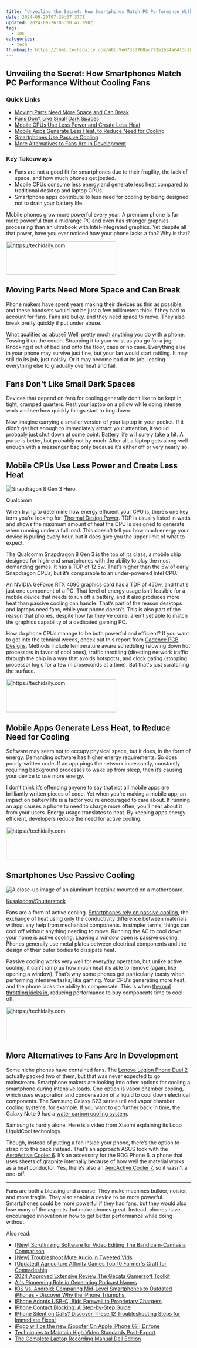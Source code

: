 ```yaml
---
title: "Unveiling the Secret: How Smartphones Match PC Performance Without Cooling Fans"
date: 2024-09-20T07:39:07.377Z
updated: 2024-09-26T05:00:47.990Z
tags:
  - ios
categories:
  - tech
thumbnail: https://thmb.techidaily.com/46bc9e67353768ac792e1534a64f3c2875130c736cfcb08614e4c3a629de687e.jpg
---
```


## Unveiling the Secret: How Smartphones Match PC Performance Without Cooling Fans

### Quick Links

* [Moving Parts Need More Space and Can Break](https://change-location.techidaily.com/how-to-exit-android-factory-mode-on-xiaomi-civi-3-drfone-by-drfone-fix-android-problems-fix-android-problems/)
* [Fans Don't Like Small Dark Spaces](https://technical-tips.techidaily.com/updated-july-2024-list-of-standard-netgear-user-credentials/)
* [​Mobile CPUs Use Less Power and Create Less Heat](https://twitter-videos.techidaily.com/new-2024-approved-tweeted-vids-to-mp4wav-conversion/)
* [​Mobile Apps Generate Less Heat, to Reduce Need for Cooling](https://hardware-reviews.techidaily.com/849-us-release-of-dasungs-paperlike-color-touchscreen-monitor-12-inch-stylish-design-and-sharp-2560x1600-resolution/)
* [​Smartphones Use Passive Cooling](https://instagram-video-recordings.techidaily.com/new-2024-approved-storystitcher-compelling-collage-for-instagram-users/)
* [​More Alternatives to Fans Are In Development](https://some-knowledge.techidaily.com/new-from-basics-to-brilliance-fullscreen-proficiency-in-premiere/)

### Key Takeaways

* Fans are not a good fit for smartphones due to their fragility, the lack of space, and how much phones get jostled.
* Mobile CPUs consume less energy and generate less heat compared to traditional desktop and laptop CPUs.
* Smartphone apps contribute to less need for cooling by being designed not to drain your battery life.

 Mobile phones grow more powerful every year. A premium phone is far more powerful than a midrange PC and even has stronger graphics processing than an ultrabook with Intel-integrated graphics. Yet despite all that power, have you ever noticed how your phone lacks a fan? Why is that?

<!-- affiliate ads begin -->
<a href="https://aligracehair.sjv.io/c/5597632/1918698/19272" target="_top" id="1918698">
  <img src="//a.impactradius-go.com/display-ad/19272-1918698" border="0" alt="https://techidaily.com" width="300" height="90"/>
</a>
<img height="0" width="0" src="https://aligracehair.sjv.io/i/5597632/1918698/19272" style="position:absolute;visibility:hidden;" border="0" />
<!-- affiliate ads end -->

##  Moving Parts Need More Space and Can Break

 Phone makers have spent years making their devices as thin as possible, and these handsets would not be just a few millimeters thick if they had to account for fans. Fans are bulky, and they need space to move. They also break pretty quickly if put under abuse.

 What qualifies as abuse? Well, pretty much anything you do with a phone. Tossing it on the couch. Strapping it to your wrist as you go for a jog. Knocking it out of bed and onto the floor, case or no case. Everything else in your phone may survive just fine, but your fan would start rattling. It may still do its job, just noisily. Or it may become bad at its job, leading everything else to gradually overheat and fail.

##  Fans Don't Like Small Dark Spaces

 Devices that depend on fans for cooling generally don’t like to be kept in tight, cramped quarters. Rest your laptop on a pillow while doing intense work and see how quickly things start to bog down.

 Now imagine carrying a smaller version of your laptop in your pocket. If it didn’t get hot enough to immediately attract your attention, it would probably just shut down at some point. Battery life will surely take a hit. A purse is better, but probably not by much. After all, a laptop gets along well-enough with a messenger bag only because it’s either off or very nearly so.

##  ​Mobile CPUs Use Less Power and Create Less Heat

![Snapdragon 8 Gen 3 Hero](https://static1.howtogeekimages.com/wordpress/wp-content/uploads/2023/10/snapdragon-8-gen-3-hero.jpg) 

Qualcomm

 When trying to determine how energy efficient your CPU is, there’s one key term you’re looking for: [Thermal Design Power](https://tech-haven.techidaily.com/boost-your-pcs-speaker-performance-with-a-new-install-of-realtek-hd-audio-manager-in-win-1011/). TDP is usually listed in watts and shows the maximum amount of heat the CPU is designed to generate when running under a full load. This doesn't tell you how much energy your device is pulling every hour, but it does give you the upper limit of what to expect.

 The Qualcomm Snapdragon 8 Gen 3 is the top of its class, a mobile chip designed for high-end smartphones with the ability to play the most demanding games. It has a TDP of 12.5w. That’s higher than the 5w of early Snapdragon CPUs, but it’s comparable to an under-powered Intel CPU.

 An NVIDIA GeForce RTX 4090 graphics card has a TDP of 450w, and that's just one component of a PC. That level of energy usage isn’t feasible for a mobile device that needs to run off a battery, and it also produces more heat than passive cooling can handle. That’s part of the reason desktops and laptops need fans, while your phone doesn’t. This is also part of the reason that phones, despite how far they've come, aren't yet able to match the graphics capability of a dedicated gaming PC. 

 How do phone CPUs manage to be both powerful and efficient? If you want to get into the tehnical weeds, check out this report from [Cadence PCB Designs](https://resources.pcb.cadence.com/blog/3-thermal-management-approaches-for-your-smartphone-2). Methods include temperature aware scheduling (slowing down hot processors in favor of cool ones), traffic throttling (directing network traffic through the chip in a way that avoids hotspots), and clock gating (stopping processor logic for a few microseconds at a time). But that's just scratching the surface.

<!-- affiliate ads begin -->
<a href="https://aligracehair.sjv.io/c/5597632/1885943/19272" target="_top" id="1885943">
  <img src="//a.impactradius-go.com/display-ad/19272-1885943" border="0" alt="https://techidaily.com" width="300" height="90"/>
</a>
<img height="0" width="0" src="https://aligracehair.sjv.io/i/5597632/1885943/19272" style="position:absolute;visibility:hidden;" border="0" />
<!-- affiliate ads end -->

##  ​Mobile Apps Generate Less Heat, to Reduce Need for Cooling

 Software may seem not to occupy physical space, but it does, in the form of energy. Demanding software has higher energy requirements. So does poorly-written code. If an app pings the network incessantly, constantly requiring background processes to wake up from sleep, then it’s causing your device to use more energy.

 I don’t think it’s offending anyone to say that not all mobile apps are brilliantly written pieces of code. Yet when you’re making a mobile app, an impact on battery life is a factor you're encouraged to care about. If running an app causes a phone to need to charge more often, you’ll hear about it from your users. Energy usage translates to heat. By keeping apps energy efficient, developers reduce the need for active cooling.

<!-- affiliate ads begin -->
<a href="https://bluettifr.pxf.io/c/5597632/2145082/17095" target="_top" id="2145082">
  <img src="//a.impactradius-go.com/display-ad/17095-2145082" border="0" alt="https://techidaily.com" width="728" height="90"/>
</a>
<img height="0" width="0" src="https://bluettifr.pxf.io/i/5597632/2145082/17095" style="position:absolute;visibility:hidden;" border="0" />
<!-- affiliate ads end -->

##  ​Smartphones Use Passive Cooling

![A close-up image of an aluminum heatsink mounted on a motherboard.](https://static1.howtogeekimages.com/wordpress/wp-content/uploads/2023/12/shutterstock_1704910018.jpg) 

[Kusalodom/Shutterstock](https://www.shutterstock.com/image-photo/aluminum-heatsink-on-electronics-circuit-board-1704910018)

 Fans are a form of active cooling. [Smartphones rely on passive cooling](https://facebook-video-footage.techidaily.com/updated-from-zero-to-hero-your-first-time-streaming-to-youtube/), the exchange of heat using only the conductivity difference between materials without any help from mechanical components. In simpler terms, things can cool off without anything needing to move. Running the AC to cool down your home is active cooling. Leaving a window open is passive cooling. Phones generally use metal plates between electrical components and the design of their outer bodies to dissipate heat.

 Passive cooling works very well for everyday operation, but unlike active cooling, it can’t ramp up how much heat it’s able to remove (again, like opening a window). That’s why some phones get particularly toasty when performing intensive tasks, like gaming. Your CPU’s generating more heat, and the phone lacks the ability to compensate. This is when [thermal throttling kicks in](https://buynow-help.techidaily.com/leading-titles-to-unlock-on-google-play-pass-a-ranking-of-the-8-greatest-games/), reducing performance to buy components time to cool off.

<!-- affiliate ads begin -->
<a href="https://smilemakers.pxf.io/c/5597632/2123901/26106" target="_top" id="2123901">
  <img src="//a.impactradius-go.com/display-ad/26106-2123901" border="0" alt="https://techidaily.com" width="728" height="90"/>
</a>
<img height="0" width="0" src="https://smilemakers.pxf.io/i/5597632/2123901/26106" style="position:absolute;visibility:hidden;" border="0" />
<!-- affiliate ads end -->

##  ​More Alternatives to Fans Are In Development

 Some niche phones have contained fans. The [Lenovo Legion Phone Duel 2](https://shop-links.co/link/?exclusive=1&publisher_slug=itechdaily19598&url=https%3A%2F%2Fwww.lenovo.com%2Fgb%2Fen%2Fp%2Fphones%2Flenovo-phones%2Flegion-phone-duel%2Fl70081%2Fppippiz7081) actually packed two of them, but that was never expected to go mainstream. Smartphone makers are looking into other options for cooling a smartphone during intensive loads. One option is [vapor chamber cooling](https://visual-screen-recording.techidaily.com/updated-in-2024-lenovo-laptop-a-complete-guide-to-recording-screens/), which uses evaporation and condensation of a liquid to cool down electrical components. The Samsung Galaxy S23 series utilized vapor chamber cooling systems, for example. If you want to go further back in time, the Galaxy Note 9 had a [water carbon cooling system](https://techtrends.techidaily.com/future-message-planning-the-ultimate-trick-to-scheduling-sms-from-an-iphone/).

 Samsung is hardly alone. Here is a video from Xiaomi explaining its Loop LiquidCool technology.

 Though, instead of putting a fan inside your phone, there’s the option to strap it to the back instead. That’s an approach ASUS took with the [AeroActive Cooler 6](https://rog.asus.com/power-protection-gadgets/docks-dongles-and-cables/aeroactive-cooler-6-model/). It’s an accessory for the ROG Phone 6, a phone that uses sheets of graphite internally because of how well the material works as a heat conductor. Yes, there’s also an [AeroActive Cooler 7](https://rog.asus.com/power-protection-gadgets/docks-dongles-and-cables/aeroactive-cooler-7/), so it wasn’t a one-off.

---

 Fans are both a blessing and a curse. They make machines bulkier, noisier, and more fragile. They also enable a device to be more powerful. Smartphones could be more powerful if they had fans, but they would also lose many of the aspects that make phones great. Instead, phones have encouraged innovation in how to get better performance while doing without.

<ins class="adsbygoogle"
     style="display:block"
     data-ad-format="autorelaxed"
     data-ad-client="ca-pub-7571918770474297"
     data-ad-slot="1223367746"></ins>

<ins class="adsbygoogle"
     style="display:block"
     data-ad-client="ca-pub-7571918770474297"
     data-ad-slot="8358498916"
     data-ad-format="auto"
     data-full-width-responsive="true"></ins>

<span class="atpl-alsoreadstyle">Also read:</span>
<div><ul>
<li><a href="https://screen-activity-recording.techidaily.com/new-scrutinizing-software-for-video-editing-the-bandicam-camtasia-comparison/"><u>[New] Scrutinizing Software for Video Editing The Bandicam-Camtasia Comparison</u></a></li>
<li><a href="https://twitter-videos.techidaily.com/new-troubleshoot-mute-audio-in-tweeted-vids/"><u>[New] Troubleshoot Mute Audio in Tweeted Vids</u></a></li>
<li><a href="https://remote-screen-capture.techidaily.com/updated-agriculture-affinity-games-top-10-farmers-craft-for-comradeship/"><u>[Updated] Agriculture Affinity Games Top 10 Farmer's Craft for Comradeship</u></a></li>
<li><a href="https://video-capture.techidaily.com/2024-approved-extensive-review-the-gecata-gamersoft-toolkit/"><u>2024 Approved Extensive Review The Gecata Gamersoft Toolkit</u></a></li>
<li><a href="https://extra-information.techidaily.com/ais-pioneering-role-in-generating-podcast-names/"><u>AI's Pioneering Role in Generating Podcast Names</u></a></li>
<li><a href="https://os-tips.techidaily.com/ios-vs-android-comparing-mid-level-smartphones-to-outdated-iphones-discover-why-the-iphone-triumphs/"><u>IOS Vs. Android: Comparing Mid-Level Smartphones to Outdated iPhones - Discover Why the iPhone Triumphs.</u></a></li>
<li><a href="https://os-tips.techidaily.com/iphone-adopts-usb-c-bids-farewell-to-proprietary-chargers/"><u>IPhone Adopts USB-C, Bids Farewell to Proprietary Chargers</u></a></li>
<li><a href="https://os-tips.techidaily.com/iphone-contact-blocking-a-step-by-step-guide/"><u>IPhone Contact Blocking: A Step-by-Step Guide</u></a></li>
<li><a href="https://os-tips.techidaily.com/iphone-silent-on-calls-discover-these-12-troubleshooting-steps-for-immediate-fixes/"><u>IPhone Silent on Calls? Discover These 12 Troubleshooting Steps for Immediate Fixes!</u></a></li>
<li><a href="https://ios-pokemon-go.techidaily.com/ipogo-will-be-the-new-ispoofer-on-apple-iphone-6-drfone-by-drfone-virtual-ios/"><u>iPogo will be the new iSpoofer On Apple iPhone 6? | Dr.fone</u></a></li>
<li><a href="https://data-wizards.techidaily.com/techniques-to-maintain-high-video-standards-post-export/"><u>Techniques to Maintain High Video Standards Post-Export</u></a></li>
<li><a href="https://desktop-recording.techidaily.com/the-complete-laptop-recording-manual-dell-edition/"><u>The Complete Laptop Recording Manual Dell Edition</u></a></li>
</ul></div>


